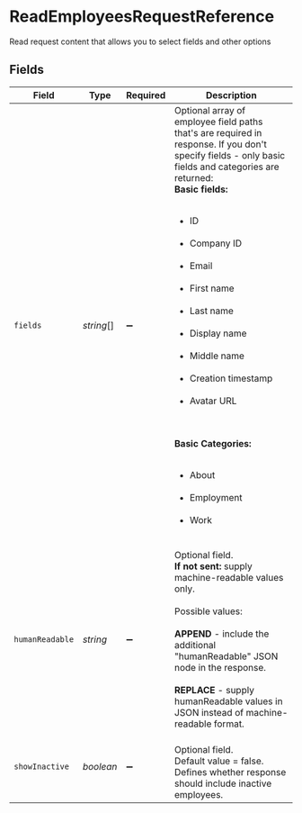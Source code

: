 # ReadEmployeesRequestReference

Read request content that allows you to select fields and other options


## Fields

| Field                                                                                                                                                                                                                                                                                                                                                                                                                                                                                                                                                                                                                                                                                                                                         | Type                                                                                                                                                                                                                                                                                                                                                                                                                                                                                                                                                                                                                                                                                                                                          | Required                                                                                                                                                                                                                                                                                                                                                                                                                                                                                                                                                                                                                                                                                                                                      | Description                                                                                                                                                                                                                                                                                                                                                                                                                                                                                                                                                                                                                                                                                                                                   |
| --------------------------------------------------------------------------------------------------------------------------------------------------------------------------------------------------------------------------------------------------------------------------------------------------------------------------------------------------------------------------------------------------------------------------------------------------------------------------------------------------------------------------------------------------------------------------------------------------------------------------------------------------------------------------------------------------------------------------------------------- | --------------------------------------------------------------------------------------------------------------------------------------------------------------------------------------------------------------------------------------------------------------------------------------------------------------------------------------------------------------------------------------------------------------------------------------------------------------------------------------------------------------------------------------------------------------------------------------------------------------------------------------------------------------------------------------------------------------------------------------------- | --------------------------------------------------------------------------------------------------------------------------------------------------------------------------------------------------------------------------------------------------------------------------------------------------------------------------------------------------------------------------------------------------------------------------------------------------------------------------------------------------------------------------------------------------------------------------------------------------------------------------------------------------------------------------------------------------------------------------------------------- | --------------------------------------------------------------------------------------------------------------------------------------------------------------------------------------------------------------------------------------------------------------------------------------------------------------------------------------------------------------------------------------------------------------------------------------------------------------------------------------------------------------------------------------------------------------------------------------------------------------------------------------------------------------------------------------------------------------------------------------------- |
| `fields`                                                                                                                                                                                                                                                                                                                                                                                                                                                                                                                                                                                                                                                                                                                                      | *string*[]                                                                                                                                                                                                                                                                                                                                                                                                                                                                                                                                                                                                                                                                                                                                    | :heavy_minus_sign:                                                                                                                                                                                                                                                                                                                                                                                                                                                                                                                                                                                                                                                                                                                            | Optional array of employee field paths that's are required in response. If you don't specify fields - only basic fields and categories are returned: <br/><b>Basic fields:</b>  <ul><br/>                      <li>ID</li><br/>                      <li>Company ID</li><br/>                      <li>Email</li><br/>                      <li>First name</li><br/>                      <li>Last name</li><br/>                      <li>Display name</li><br/>                      <li>Middle name</li><br/>                      <li>Creation timestamp</li><br/>                      <li>Avatar URL</li><br/></ul> <br/><b>Basic Categories:</b> <ul><br/>                      <li>About</li><br/>                      <li>Employment</li><br/>                      <li>Work</li><br/></ul> |
| `humanReadable`                                                                                                                                                                                                                                                                                                                                                                                                                                                                                                                                                                                                                                                                                                                               | *string*                                                                                                                                                                                                                                                                                                                                                                                                                                                                                                                                                                                                                                                                                                                                      | :heavy_minus_sign:                                                                                                                                                                                                                                                                                                                                                                                                                                                                                                                                                                                                                                                                                                                            | Optional field.  <br> <b>If not sent:</b> supply machine-readable values only. <br> <br> Possible values: <br>  <br> <b>APPEND</b> - include the additional "humanReadable" JSON node in the response. <br>  <br> <b>REPLACE</b> - supply humanReadable values in JSON instead of machine-readable format. <br>                                                                                                                                                                                                                                                                                                                                                                                                                               |
| `showInactive`                                                                                                                                                                                                                                                                                                                                                                                                                                                                                                                                                                                                                                                                                                                                | *boolean*                                                                                                                                                                                                                                                                                                                                                                                                                                                                                                                                                                                                                                                                                                                                     | :heavy_minus_sign:                                                                                                                                                                                                                                                                                                                                                                                                                                                                                                                                                                                                                                                                                                                            | <br>Optional field. <br>Default value = false. <br>Defines whether response should include inactive employees.                                                                                                                                                                                                                                                                                                                                                                                                                                                                                                                                                                                                                                |